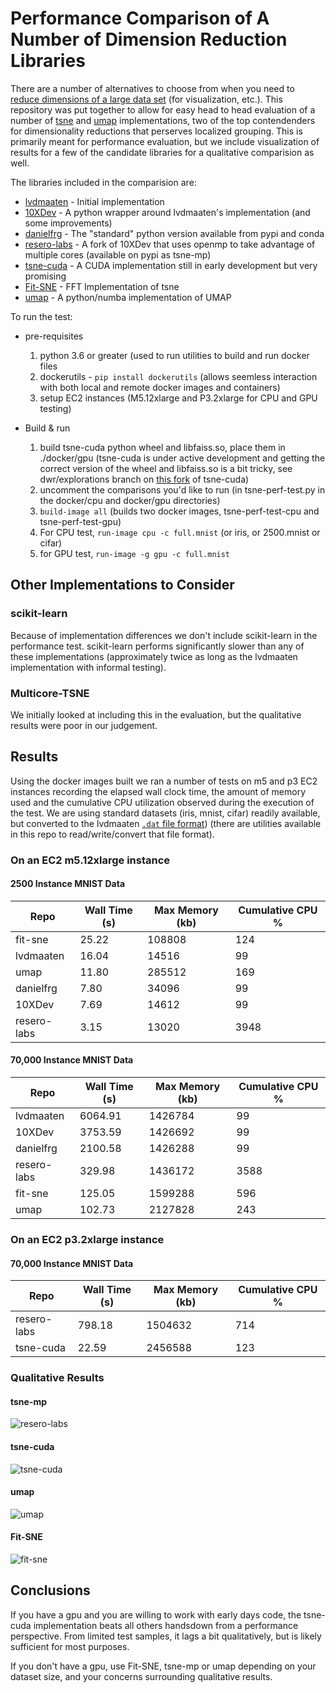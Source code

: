 # Performance Comparison of A Number of Dimension Reduction Libraries

There are a number of alternatives to choose from when you need to 
[reduce dimensions of a large data set](https://www.youtube.com/watch?v=YPJQydzTLwQ) (for
visualization, etc.). This repository was put together to allow for easy head to head evaluation of a number of
[tsne](https://en.wikipedia.org/wiki/T-distributed_stochastic_neighbor_embedding) and 
[umap](https://arxiv.org/abs/1802.03426) implementations, two of the top contendenders for dimensionality reductions that perserves localized
grouping. This is primarily meant for performance evaluation, but we include visualization of results for a few of the
candidate libraries for a qualitative comparision as well.

The libraries included in the comparision are:
* [lvdmaaten](https://github.com/lvdmaaten/bhtsne.git) - Initial implementation
* [10XDev](https://github.com/10XDev/tsne.git) - A python wrapper around lvdmaaten's implementation (and some improvements)
* [danielfrg](https://github.com/danielfrg/tsn.git) - The "standard" python version available from pypi and conda
* [resero-labs](https://github.com/rappdw/tsne.git) - A fork of 10XDev that uses openmp to take advantage of multiple cores (available on pypi as tsne-mp)
* [tsne-cuda](https://github.com/CannyLab/tsne-cuda) - A CUDA implementation still in early development but very promising
* [Fit-SNE](https://github.com/KlugerLab/FIt-SNE) - FFT Implementation of tsne
* [umap](https://github.com/lmcinnes/umap) - A python/numba implementation of UMAP

To run the test:

* pre-requisites
  1) python 3.6 or greater (used to run utilities to build and run docker files
  2) dockerutils - `pip install dockerutils` (allows seemless interaction with both local and remote docker images and containers) 
  3) setup EC2 instances (M5.12xlarge and P3.2xlarge for CPU and GPU testing)

* Build & run
  1) build tsne-cuda python wheel and libfaiss.so, place them in ./docker/gpu (tsne-cuda is under active development 
  and getting the correct version of the wheel and libfaiss.so is a bit tricky, see dwr/explorations branch on 
  [this fork](https://github.com/rappdw/tsne-cuda) of tsne-cuda)
  2) uncomment the comparisons you'd like to run (in tsne-perf-test.py in the docker/cpu and docker/gpu directories)
  3) `build-image all` (builds two docker images, tsne-perf-test-cpu and tsne-perf-test-gpu)
  4) For CPU test, `run-image cpu -c full.mnist` (or iris, or 2500.mnist or cifar)
  5) for GPU test, `run-image -g gpu -c full.mnist`

## Other Implementations to Consider 
### scikit-learn
Because of implementation differences we don't include scikit-learn in the performance test. scikit-learn performs 
significantly slower than any of these implementations (approximately twice as long as the lvdmaaten implementation 
with informal testing).

### Multicore-TSNE
We initially looked at including this in the evaluation, but the qualitative results were poor in our judgement.

## Results
Using the docker images built we ran a number of tests on m5 and p3 EC2 instances recording the elapsed wall clock time,
the amount of memory used and the cumulative CPU utilization observed during the execution of the test. We are using
standard datasets (iris, mnist, cifar) readily available, but converted to the lvdmaaten 
[`.dat` file format](https://lvdmaaten.github.io/tsne/User_guide.pdf)) (there are utilities available in this repo
to read/write/convert that file format).

### On an EC2 m5.12xlarge instance
#### 2500 Instance MNIST Data 

| Repo        | Wall Time (s) | Max Memory (kb) | Cumulative CPU % |
| ----------- | ------------- | --------------- | ---------------- |
| fit-sne     | 25.22         | 108808          | 124              |
| lvdmaaten   | 16.04         | 14516           | 99               |
| umap        | 11.80         | 285512          | 169              |
| danielfrg   | 7.80          | 34096           | 99               |
| 10XDev      | 7.69          | 14612           | 99               |
| resero-labs | 3.15          | 13020           | 3948             |

#### 70,000 Instance MNIST Data 

| Repo        | Wall Time (s) | Max Memory (kb) | Cumulative CPU % |
| ----------- | ------------- | --------------- | ---------------- |
| lvdmaaten   | 6064.91       | 1426784         | 99               |
| 10XDev      | 3753.59       | 1426692         | 99               |
| danielfrg   | 2100.58       | 1426288         | 99               |
| resero-labs | 329.98        | 1436172         | 3588             |
| fit-sne     | 125.05        | 1599288         | 596              |
| umap        | 102.73        | 2127828         | 243              |

### On an EC2 p3.2xlarge instance

#### 70,000 Instance MNIST Data
| Repo        | Wall Time (s) | Max Memory (kb) | Cumulative CPU % |
| ----------- | ------------- | --------------- | ---------------- |
| resero-labs | 798.18        | 1504632         | 714              |
| tsne-cuda   | 22.59         | 2456588         | 123              |

### Qualitative Results

#### tsne-mp
![resero-labs](./mnist.full.tsnemp.png "Resero-labs tsne embedding")

#### tsne-cuda
![tsne-cuda](./mnist.full.tsnecuda.png "tsne-cuda tsne embedding")

#### umap
![umap](./mnist.full.umap.png "umap embedding")

#### Fit-SNE
![fit-sne](./mnist.full.fitsne.png "Fit-SNE embedding")

## Conclusions

If you have a gpu and you are willing to work with early days code, the tsne-cuda implementation beats all others
handsdown from a performance perspective. From limited test samples, it lags a bit qualitatively, but is likely sufficient 
for most purposes.

If you don't have a gpu, use Fit-SNE, tsne-mp or umap depending on your dataset size, and your concerns surrounding 
qualitative results.
